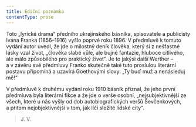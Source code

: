 ```yaml
---
title: Ediční poznámka
contentType: prose
---
```


<section>

Toto „lyrické drama“ předního ukrajinského básníka, spisovatele a publicisty Ivana Franka (1856–1916) vyšlo poprvé roku 1896. V předmluvě k tomuto vydání autor uvedl, že jde o milostný deník člověka, který si z nešťastné lásky vzal život, „člověka slabé vůle, ale bujné fantazie, hluboce citlivého, ale málo způsobilého pro praktický život“. Je to jakýsi další Werther – a v závěru své předmluvy Franko skutečně také tuto proslulou literární postavu připomíná a uzavírá Goethovými slovy: „Ty buď muž a nenásleduj mě!“

V předmluvě k druhému vydání roku 1910 básník přiznal, že jeho první předmluva byla literární fikce a že jde o verše osobní, „nejsubjektivnější ze všech, které u nás vyšly od dob autobiografických veršů Ševčenkových, a přitom nejobjektivnější v tom, jak líčí složité lidské city“.

> J. V.

</section>
